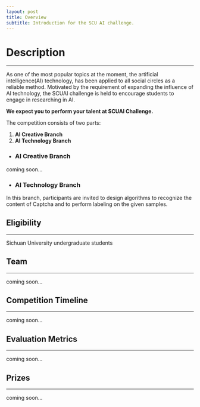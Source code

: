 ```yaml
---
layout: post
title: Overview
subtitle: Introduction for the SCU AI challenge.
---
```


# Description
***
As one of the most popular topics at the moment, the artificial intelligence(AI) technology, has been applied to all social circles as a reliable method. Motivated by the requirement of expanding the influence of AI technology, the SCUAI challenge is held to encourage students
to engage in researching in AI.  

**We expect you to perform your talent at SCUAI Challenge.**

The competition consists of two parts:
1. **AI Creative Branch**
2. **AI Technology Branch**

- ### AI Creative Branch
coming soon...

- ### AI Technology Branch
In this branch, participants are invited to design algorithms to recognize the content of Captcha and to perform labeling on the given samples.

## Eligibility
***
Sichuan University undergraduate students

## Team
***
coming soon...

## Competition Timeline
***
coming soon...

## Evaluation Metrics
***
coming soon...

## Prizes
***
coming soon...
